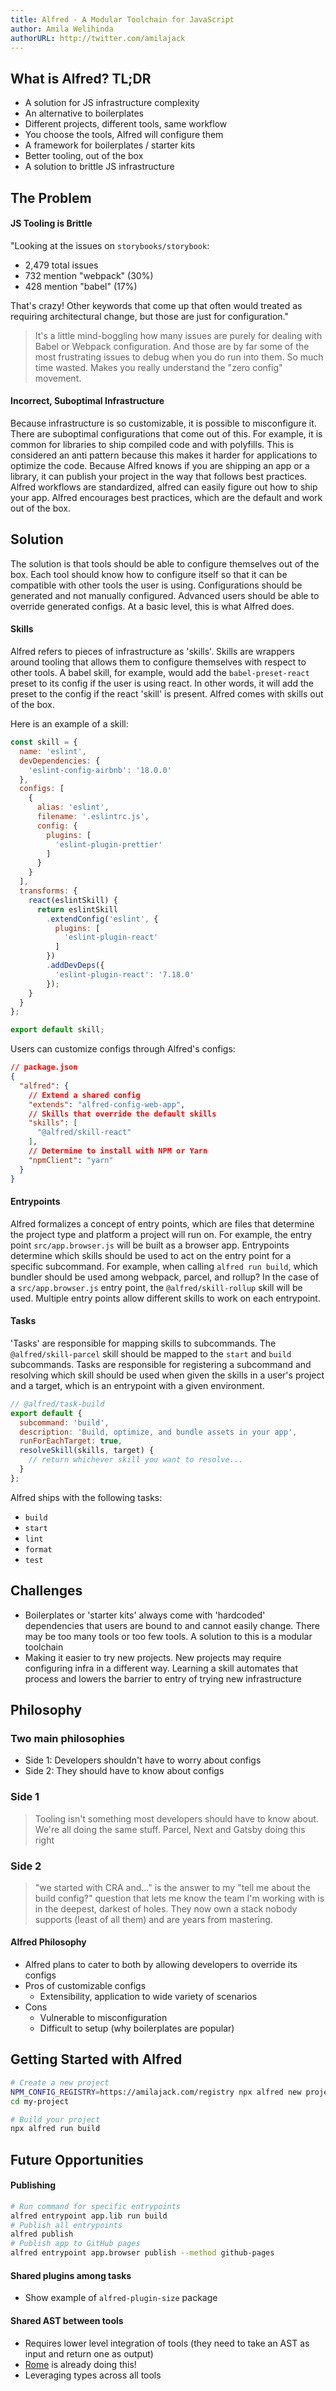 ```yaml
---
title: Alfred - A Modular Toolchain for JavaScript
author: Amila Welihinda
authorURL: http://twitter.com/amilajack
---
```


## What is Alfred? TL;DR

* A solution for JS infrastructure complexity
* An alternative to boilerplates
* Different projects, different tools, same workflow
* You choose the tools, Alfred will configure them
* A framework for boilerplates / starter kits
* Better tooling, out of the box
* A solution to brittle JS infrastructure

## The Problem

#### JS Tooling is Brittle
"Looking at the issues on `storybooks/storybook`:

- 2,479 total issues
- 732 mention "webpack" (30%)
- 428 mention "babel" (17%)

That's crazy! Other keywords that come up that often would treated as requiring architectural change, but those are just for configuration."

> It's a little mind-boggling how many issues are purely for dealing with Babel or Webpack configuration. And those are by far some of the most frustrating issues to debug when you do run into them. So much time wasted. Makes you really understand the "zero config" movement.

#### Incorrect, Suboptimal Infrastructure
Because infrastructure is so customizable, it is possible to misconfigure it. There are suboptimal configurations that come out of this. For example, it is common for libraries to ship compiled code and with polyfills. This is considered an anti pattern because this makes it harder for applications to optimize the code. Because Alfred knows if you are shipping an app or a library, it can publish your project in the way that follows best practices. Alfred workflows are standardized, alfred can easily figure out how to ship your app. Alfred encourages best practices, which are the default and work out of the box.

## Solution
The solution is that tools should be able to configure themselves out of the box. Each tool should know how to configure itself so that it can be compatible with other tools the user is using. Configurations should be generated and not manually configured. Advanced users should be able to override generated configs. At a basic level, this is what Alfred does.

#### Skills

Alfred refers to pieces of infrastructure as 'skills'. Skills are wrappers around tooling that allows them to configure themselves with respect to other tools. A babel skill, for example, would add the `babel-preset-react` preset to its config if the user is using react. In other words, it will add the preset to the config if the react 'skill' is present. Alfred comes with skills out of the box.

Here is an example of a skill:

```js
const skill = {
  name: 'eslint',
  devDependencies: {
    'eslint-config-airbnb': '18.0.0'
  },
  configs: [
    {
      alias: 'eslint',
      filename: '.eslintrc.js',
      config: {
        plugins: [
          'eslint-plugin-prettier'
        ]
      }
    }
  ],
  transforms: {
    react(eslintSkill) {
      return eslintSkill
        .extendConfig('eslint', {
          plugins: [
            'eslint-plugin-react'
          ]
        })
        .addDevDeps({
          'eslint-plugin-react': '7.18.0'
        });
    }
  }
};

export default skill;
```

Users can customize configs through Alfred's configs:

```json
// package.json
{
  "alfred": {
    // Extend a shared config
    "extends": "alfred-config-web-app",
    // Skills that override the default skills
    "skills": [
      "@alfred/skill-react"
    ],
    // Determine to install with NPM or Yarn
    "npmClient": "yarn"
  }
}
```

#### Entrypoints

Alfred formalizes a concept of entry points, which are files that determine the project type and platform a project will run on. For example, the entry point `src/app.browser.js` will be built as a browser app. Entrypoints determine which skills should be used to act on the entry point for a specific subcommand. For example, when calling `alfred run build`, which bundler should be used among webpack, parcel, and rollup? In the case of a `src/app.browser.js` entry point, the `@alfred/skill-rollup` skill will be used. Multiple entry points allow different skills to work on each entrypoint.

#### Tasks

'Tasks' are responsible for mapping skills to subcommands. The `@alfred/skill-parcel` skill should be mapped to the `start` and `build` subcommands. Tasks are responsible for registering a subcommand and resolving which skill should be used when given the skills in a user's project and a target, which is an entrypoint with a given environment.

```js
// @alfred/task-build
export default {
  subcommand: 'build',
  description: 'Build, optimize, and bundle assets in your app',
  runForEachTarget: true,
  resolveSkill(skills, target) {
    // return whichever skill you want to resolve...
  }
};
```

Alfred ships with the following tasks:

* `build`
* `start`
* `lint`
* `format`
* `test`

## Challenges
* Boilerplates or 'starter kits' always come with 'hardcoded' dependencies that users are bound to and cannot easily change. There may be too many tools or too few tools. A solution to this is a modular toolchain
* Making it easier to try new projects. New projects may require configuring infra in a different way. Learning a skill automates that process and lowers the barrier to entry of trying new infrastructure

## Philosophy

###  Two main philosophies
* Side 1: Developers shouldn't have to worry about configs
* Side 2: They should have to know about configs

### **Side 1**
> Tooling isn't something most developers should have to know about. We're all doing the same stuff. Parcel, Next and Gatsby doing this right

### **Side 2**
> "we started with CRA and..." is the answer to my "tell me about the build config?" question that lets me know the team I'm working with is in the deepest, darkest of holes. They now own a stack nobody supports (least of all them) and are years from mastering.

#### Alfred Philosophy

* Alfred plans to cater to both by allowing developers to override its configs
* Pros of customizable configs
    * Extensibility, application to wide variety of scenarios
* Cons
    * Vulnerable to misconfiguration
    * Difficult to setup (why boilerplates are popular)

## Getting Started with Alfred

```bash
# Create a new project
NPM_CONFIG_REGISTRY=https://amilajack.com/registry npx alfred new project
cd my-project

# Build your project
npx alfred run build
```

## Future Opportunities

#### Publishing
```bash
# Run command for specific entrypoints
alfred entrypoint app.lib run build
# Publish all entrypoints
alfred publish
# Publish app to GitHub pages
alfred entrypoint app.browser publish --method github-pages
```

#### Shared plugins among tasks
* Show example of `alfred-plugin-size` package

#### Shared AST between tools
* Requires lower level integration of tools (they need to take an AST as input and return one as output)
* [Rome](https://romejs.dev/) is already doing this!
* Leveraging types across all tools
